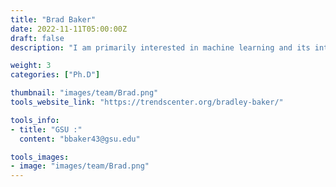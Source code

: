 ```yaml
---
title: "Brad Baker"
date: 2022-11-11T05:00:00Z
draft: false
description: "I am primarily interested in machine learning and its intersections with complex applications and theory. My current research interests are focused in leveraging insights from optimization and neural computation to interpret and innovate on Artificial Neural Networks. I am interested in novel methods for applying deep learning to neuroimaging data, especially drawing from distributed learning for performing efficient and privacy sensitive analyses in large scale, collaborative settings. I am additionally interested in the use of information theory for training and interpreting neural networks, the application of complex network theory principles to modelling neural dynamics, and drawing inspiration from neuroscience to innovate with artificial neural networks and vice-versa."

weight: 3
categories: ["Ph.D"]

thumbnail: "images/team/Brad.png"
tools_website_link: "https://trendscenter.org/bradley-baker/"

tools_info:
- title: "GSU :"
  content: "bbaker43@gsu.edu"

tools_images:
- image: "images/team/Brad.png"
---
```

